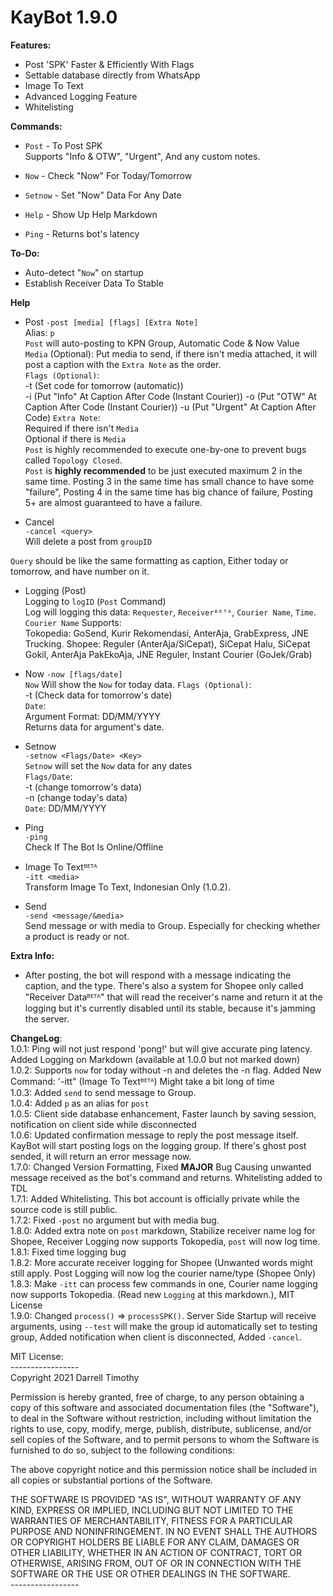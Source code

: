 # KayBot 1.9.0

**Features:**
- Post 'SPK' Faster & Efficiently With Flags
- Settable database directly from WhatsApp
- Image To Text
- Advanced Logging Feature
- Whitelisting

**Commands:**
- `Post` - To Post SPK  
Supports "Info & OTW", "Urgent", And any custom notes.

- `Now` - Check "Now" For Today/Tomorrow

- `Setnow` - Set "Now" Data For Any Date

- `Help` - Show Up Help Markdown

- `Ping` - Returns bot's latency 

**To-Do:**
- Auto-detect "`Now`" on startup
- Establish Receiver Data To Stable  
 
**Help**
- Post
```-post [media] [flags] [Extra Note]```    
Alias: `p`  
`Post` will auto-posting to KPN Group,
Automatic Code & Now Value  
`Media` (Optional): Put media to send, if there isn't media attached, it will post a caption with the `Extra Note` as the order.  
`Flags (Optional)`:  
-t (Set code for tomorrow (automatic))  
-i (Put "Info" At Caption After Code (Instant Courier))
-o (Put "OTW" At Caption After Code (Instant Courier))
-u (Put "Urgent" At Caption After Code)
`Extra Note`:  
Required if there isn't `Media`  
Optional if there is `Media`    
`Post` is highly recommended to execute one-by-one to prevent bugs called `Topology Closed`.   
`Post` is **highly recommended** to be just executed maximum 2 in the same time. Posting 3 in the same time has small chance to have some "failure", Posting 4 in the same time has big chance of failure, Posting 5+ are almost guaranteed to have a failure.  

- Cancel  
```-cancel <query>```  
Will delete a post from `groupID`  

`Query` should be like the same formatting as caption, Either today or tomorrow, and have number on it.   

- Logging (Post)  
Logging to `logID` (`Post` Command)  
Log will logging this data: `Requester`, `Receiverᴮᴱᵀᴬ`, `Courier Name`, `Time`.  
`Courier Name` Supports:  
Tokopedia: GoSend, Kurir Rekomendasi, AnterAja, GrabExpress, JNE Trucking.
Shopee: Reguler (AnterAja/SiCepat), SiCepat Halu, SiCepat Gokil, AnterAja PakEkoAja, JNE Reguler, Instant Courier (GoJek/Grab)

- Now
```-now [flags/date]```  
`Now` Will show the `Now` for today data. 
`Flags (Optional)`:   
-t (Check data for tomorrow's date)  
`Date`:  
Argument Format: DD/MM/YYYY  
Returns data for argument's date.  


- Setnow  
```-setnow <Flags/Date> <Key>```  
`Setnow` will set the `Now` data for any dates  
`Flags/Date`:  
-t (change tomorrow's data)  
-n (change today's data)   
`Date`: DD/MM/YYYY 

- Ping  
```-ping```  
Check If The Bot Is Online/Offline

- Image To Textᴮᴱᵀᴬ  
```-itt <media>```  
Transform Image To Text, Indonesian Only (1.0.2).  

- Send  
```-send <message/&media>```  
Send message or with media to Group. Especially for checking whether a product is ready or not.  

**Extra Info:**   
- After posting, the bot will respond with a message indicating the caption, and the type. There's also a system for Shopee only called "Receiver Dataᴮᴱᵀᴬ" that will read the receiver's name and return it at the logging but it's currently disabled until its stable, because it's jamming the server.  

**ChangeLog**:   
1.0.1: Ping will not just respond 'pong!' but will give accurate ping latency.  
Added Logging on Markdown (available at 1.0.0 but not marked down)  
1.0.2: Supports `now` for today without -n and deletes the -n flag. Added New Command: '-itt" (Image To Textᴮᴱᵀᴬ) Might take a bit long of time  
1.0.3: Added `send` to send message to Group.  
1.0.4: Added `p` as an alias for `post`  
1.0.5: Client side database enhancement, Faster launch by saving session, notification on client side while disconnected   
1.0.6: Updated confirmation message to reply the post message itself. KayBot will start posting logs on the logging group. If there's ghost post sended, it will return an error message now.  
1.7.0: Changed Version Formatting, Fixed **MAJOR** Bug Causing
unwanted message received as the bot's command and returns. Whitelisting added to TDL  
1.7.1: Added Whitelisting. This bot account is officially private while the source code is still public.  
1.7.2: Fixed `-post` no argument but with media bug.  
1.8.0: Added extra note on `post` markdown, Stabilize receiver name log for Shopee, Receiver Logging now supports Tokopedia, `post` will now log time.  
1.8.1: Fixed time logging bug  
1.8.2: More accurate receiver logging for Shopee (Unwanted words might still apply. Post Logging will now log the courier name/type (Shopee Only)  
1.8.3: Make `-itt` can process few commands in one, Courier name logging now supports Tokopedia. (Read new `Logging` at this markdown.), MIT License  
1.9.0: Changed `process()` => `processSPK()`. Server Side Startup will receive arguments, using `--test` will make the group id automatically set to testing group, Added notification when client is disconnected, Added `-cancel`.


MIT License:  
\-\-\-\-\-\-\-\-\-\-\-\-\-\-\-\-\-  
Copyright 2021 Darrell Timothy

Permission is hereby granted, free of charge, to any person obtaining a copy of this software and associated documentation files (the "Software"), to deal in the Software without restriction, including without limitation the rights to use, copy, modify, merge, publish, distribute, sublicense, and/or sell copies of the Software, and to permit persons to whom the Software is furnished to do so, subject to the following conditions:

The above copyright notice and this permission notice shall be included in all copies or substantial portions of the Software.

THE SOFTWARE IS PROVIDED "AS IS", WITHOUT WARRANTY OF ANY KIND, EXPRESS OR IMPLIED, INCLUDING BUT NOT LIMITED TO THE WARRANTIES OF MERCHANTABILITY, FITNESS FOR A PARTICULAR PURPOSE AND NONINFRINGEMENT. IN NO EVENT SHALL THE AUTHORS OR COPYRIGHT HOLDERS BE LIABLE FOR ANY CLAIM, DAMAGES OR OTHER LIABILITY, WHETHER IN AN ACTION OF CONTRACT, TORT OR OTHERWISE, ARISING FROM, OUT OF OR IN CONNECTION WITH THE SOFTWARE OR THE USE OR OTHER DEALINGS IN THE SOFTWARE.  
\-\-\-\-\-\-\-\-\-\-\-\-\-\-\-\-\-  